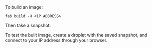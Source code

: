 To build an image:

`fab build -H <IP ADDRESS>`

Then take a snapshot.

To test the built image, create a droplet with the saved snapshot,
and connect to your IP address through your browser.
